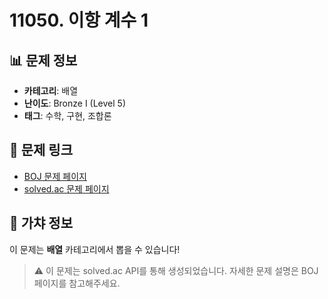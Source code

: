 # 11050. 이항 계수 1

## 📊 문제 정보
- **카테고리**: 배열
- **난이도**: Bronze I (Level 5)
- **태그**: 수학, 구현, 조합론

## 🔗 문제 링크
- [BOJ 문제 페이지](https://www.acmicpc.net/problem/11050)
- [solved.ac 문제 페이지](https://solved.ac/problems/11050)

## 🎯 가챠 정보
이 문제는 **배열** 카테고리에서 뽑을 수 있습니다!

> ⚠️ 이 문제는 solved.ac API를 통해 생성되었습니다. 
> 자세한 문제 설명은 BOJ 페이지를 참고해주세요.
